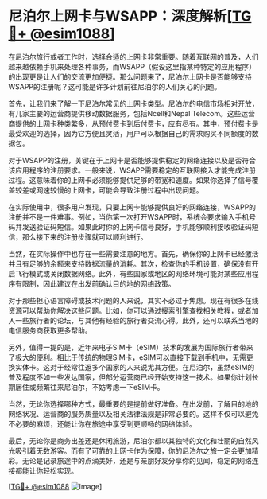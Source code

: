 # 尼泊尔上网卡与WSAPP：深度解析[[TG💪+ @esim1088](https://t.me/s/esim1088)]

在尼泊尔旅行或者工作时，选择合适的上网卡非常重要。随着互联网的普及，人们越来越依赖手机来处理各种事务，而WSAPP（假设这里指某种特定的应用程序）的出现更是让人们的交流更加便捷。那么问题来了，尼泊尔上网卡是否能够支持WSAPP的注册呢？这可能是许多计划前往尼泊尔的人们关心的问题。

首先，让我们来了解一下尼泊尔常见的上网卡类型。尼泊尔的电信市场相对开放，有几家主要的运营商提供移动数据服务，包括Ncell和Nepal Telecom。这些运营商提供的上网卡种类繁多，从预付费卡到后付费卡，应有尽有。其中，预付费卡是最受欢迎的选择，因为它方便且灵活，用户可以根据自己的需求购买不同额度的数据包。

对于WSAPP的注册，关键在于上网卡是否能够提供稳定的网络连接以及是否符合该应用程序的注册要求。一般来说，WSAPP需要稳定的互联网接入才能完成注册过程。这意味着你的上网卡必须能够提供足够的带宽和速度。如果你选择了信号覆盖较差或网速较慢的上网卡，可能会导致注册过程中出现问题。

在实际使用中，很多用户发现，只要上网卡能够提供良好的网络连接，WSAPP的注册并不是一件难事。例如，当你第一次打开WSAPP时，系统会要求输入手机号码并发送验证码短信。如果此时你的上网卡信号良好，手机能够顺利接收验证码短信，那么接下来的注册步骤就可以顺利进行。

当然，在实际操作中也存在一些需要注意的地方。首先，确保你的上网卡已经激活并且有足够的余额来支持数据流量的消耗。其次，检查你的手机设置，确保没有开启飞行模式或关闭数据网络。此外，有些国家或地区的网络环境可能对某些应用程序有限制，因此建议在出发前确认目的地的网络政策。

对于那些担心语言障碍或技术问题的人来说，其实不必过于焦虑。现在有很多在线资源可以帮助你解决这些问题。比如，你可以通过搜索引擎查找相关教程，或者加入一些旅行者的论坛，与其他有经验的旅行者交流心得。此外，还可以联系当地的电信服务商获取更多帮助。

另外，值得一提的是，近年来电子SIM卡（eSIM）技术的发展为国际旅行者带来了极大的便利。相比于传统的物理SIM卡，eSIM可以直接下载到手机中，无需更换实体卡。这对于经常往返多个国家的人来说尤其方便。在尼泊尔，虽然eSIM的普及程度不如一些发达国家，但部分运营商已经开始支持这一技术。如果你计划长期居住或频繁往来尼泊尔，不妨考虑一下eSIM卡。

当然，无论你选择哪种方式，最重要的是提前做好准备。在出发前，了解目的地的网络状况、运营商的服务质量以及相关法律法规是非常必要的。这样不仅可以避免不必要的麻烦，还能让你在旅途中享受到更顺畅的网络体验。

最后，无论你是商务出差还是休闲旅游，尼泊尔都以其独特的文化和壮丽的自然风光吸引着无数游客。而有了可靠的上网卡作为保障，你的尼泊尔之旅一定会更加精彩。无论是记录旅途中的点滴美好，还是与亲朋好友分享你的见闻，稳定的网络连接都能让你轻松实现。

[[TG💪+ @esim1088](https://t.me/s/esim1088) ![Image](https://i.postimg.cc/4NQfJmqS/Snipaste-2025-05-13-00-14-12.png)]